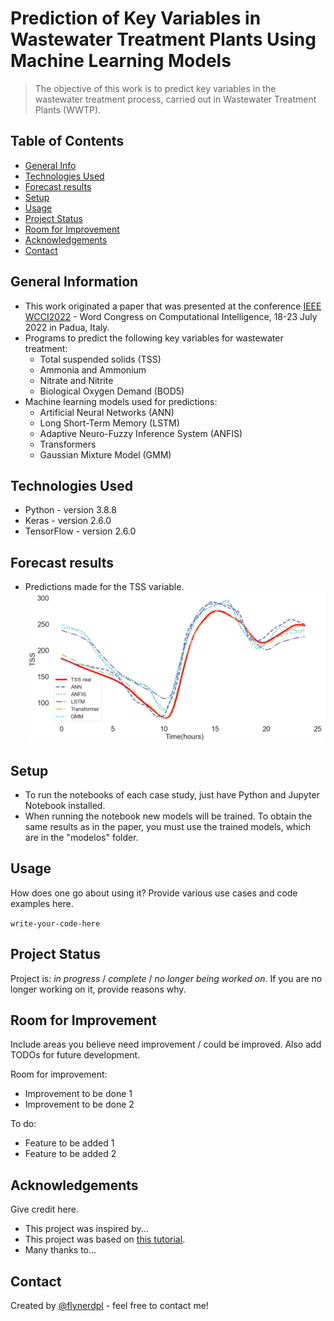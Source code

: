 # Prediction of Key Variables in Wastewater Treatment Plants Using Machine Learning Models
> The objective of this work is to predict key variables in the wastewater treatment process, carried out in Wastewater Treatment Plants (WWTP).


## Table of Contents
* [General Info](#general-information)
* [Technologies Used](#technologies-used)
* [Forecast results](#Forecast-results)
* [Setup](#setup)
* [Usage](#usage)
* [Project Status](#project-status)
* [Room for Improvement](#room-for-improvement)
* [Acknowledgements](#acknowledgements)
* [Contact](#contact)
<!-- * [License](#license) -->


## General Information
* This work originated a paper that was presented at the conference [IEEE WCCI2022](https://wcci2022.org/) - Word Congress on Computational Intelligence, 18-23 July 2022 in Padua, Italy.
* Programs to predict the following key variables for wastewater treatment:
  * Total suspended solids (TSS)
  * Ammonia and Ammonium
  * Nitrate and Nitrite
  * Biological Oxygen Demand (BOD5)
* Machine learning models used for predictions:
  * Artificial Neural Networks (ANN)
  * Long Short-Term Memory (LSTM)
  * Adaptive Neuro-Fuzzy Inference System (ANFIS)
  * Transformers
  * Gaussian Mixture Model (GMM)
<!-- You don't have to answer all the questions - just the ones relevant to your project. -->


## Technologies Used
- Python - version 3.8.8
- Keras - version 2.6.0
- TensorFlow - version 2.6.0


## Forecast results
* Predictions made for the TSS variable. 
![Forecast results](Figures/f2.png)
<!-- If you have screenshots you'd like to share, include them here. -->


## Setup
* To run the notebooks of each case study, just have Python and Jupyter Notebook installed.
* When running the notebook new models will be trained. To obtain the same results as in the paper, you must use the trained models, which are in the "modelos" folder.


## Usage
How does one go about using it?
Provide various use cases and code examples here.

`write-your-code-here`


## Project Status
Project is: _in progress_ / _complete_ / _no longer being worked on_. If you are no longer working on it, provide reasons why.


## Room for Improvement
Include areas you believe need improvement / could be improved. Also add TODOs for future development.

Room for improvement:
- Improvement to be done 1
- Improvement to be done 2

To do:
- Feature to be added 1
- Feature to be added 2


## Acknowledgements
Give credit here.
- This project was inspired by...
- This project was based on [this tutorial](https://www.example.com).
- Many thanks to...


## Contact
Created by [@flynerdpl](https://www.flynerd.pl/) - feel free to contact me!


<!-- Optional -->
<!-- ## License -->
<!-- This project is open source and available under the [... License](). -->

<!-- You don't have to include all sections - just the one's relevant to your project -->
